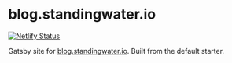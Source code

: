 blog.standingwater.io
=====================
[![Netlify Status](https://api.netlify.com/api/v1/badges/48901bdf-5439-4127-8cf4-da7ec6301aec/deploy-status)](https://app.netlify.com/sites/swblog/deploys)

Gatsby site for [blog.standingwater.io][0]. Built from the default starter.

[0]: gatsby.standingwater.io
